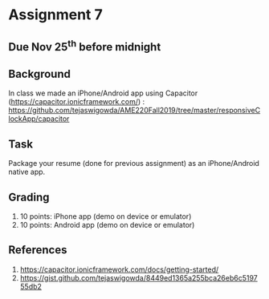 # Assignment 7

## Due Nov 25<sup>th</sup> before midnight

## Background

In class we made an iPhone/Android app using Capacitor
(https://capacitor.ionicframework.com/) : https://github.com/tejaswigowda/AME220Fall2019/tree/master/responsiveClockApp/capacitor


## Task

Package your resume (done for previous assignment) as an iPhone/Android native app.

## Grading
1. 10 points: iPhone app (demo on device or emulator)
2. 10 points: Android app (demo on device or emulator)

## References

1. https://capacitor.ionicframework.com/docs/getting-started/
2. https://gist.github.com/tejaswigowda/8449ed1365a255bca26eb6c519755db2
